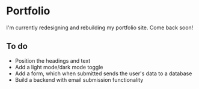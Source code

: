 # Portfolio

I'm currently redesigning and rebuilding my portfolio site. Come back soon!

## To do

* Position the headings and text
* Add a light mode/dark mode toggle
* Add a form, which when submitted sends the user's data to a database
* Build a backend with email submission functionality